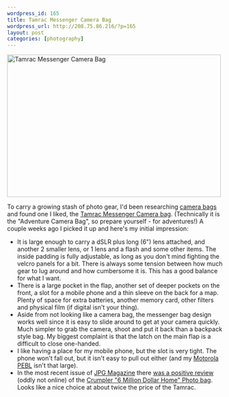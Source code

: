 ```yaml
--- 
wordpress_id: 165
title: Tamrac Messenger Camera Bag
wordpress_url: http://208.75.86.216/?p=165
layout: post
categories: [photography]
---
```

<div class="flickr-frame"><a href="http://www.flickr.com/photos/downtree/446815469/" title="Tamrac Messenger Bag"><img src="http://farm1.static.flickr.com/211/446815469_e748e30803.jpg" class="flickr-photo" width="500" height="333" alt="Tamrac Messenger Camera Bag" /></a>
</div>

To carry a growing stash of photo gear, I'd been researching <a href="http://www.photo.net/equipment/bags/">camera bags</a> and found one I liked, the <a href="http://www.amazon.com/dp/B000FCWUKG/ref=nosim?tag=mikechampion">Tamrac Messenger Camera bag</a>. (Technically it is the "Adventure Camera Bag", so prepare yourself - for adventures!) A couple weeks ago I picked it up and here's my initial impression:

<ul>
<li>It is large enough to carry a dSLR plus long (6") lens attached, and another 2 smaller lens, or 1 lens and a flash and some other items. The inside padding is fully adjustable, as long as you don't mind fighting the velcro panels for a bit. There is always some tension between how much gear to lug around and how cumbersome it is. This has a good balance for what I want.

<li>There is a large pocket in the flap, another set of deeper pockets on the front, a slot for a mobile phone and a thin sleeve on the back for a map. Plenty of space for extra batteries, another memory card, other filters and physical film (if digital isn't your thing).

<li>Aside from not looking like a camera bag, the messenger bag design works well since it is easy to slide around to get at your camera quickly. Much simpler to grab the camera, shoot and put it back than a backpack style bag. My biggest complaint is that the latch on the main flap is a difficult to close one-handed.

<li>I like having a place for my mobile phone, but the slot is very tight. The phone won't fall out, but it isn't easy to pull out either (and my <a href="http://www.amazon.com/dp/B000E93M4I/ref=nosim?tag=mikechampion">Motorola PEBL</a> isn't that large).

<li>In the most recent issue of <a href="http://jpgmag.com/">JPG Magazine</a> there <a href="http://jpgmag.com/stories/published/myprecious">was a positive review</a> (oddly not online) of the <a href="http://www.amazon.com/dp/B0009Y9K7Q/ref=nosim?tag=mikechampion">Crumpler "6 Million Dollar Home" Photo bag</a>. Looks like a nice choice at about twice the price of the Tamrac.
